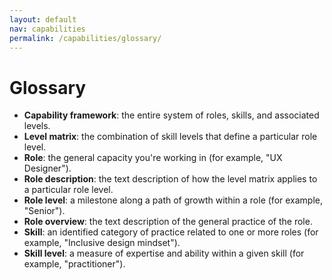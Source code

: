 ```yaml
---
layout: default
nav: capabilities
permalink: /capabilities/glossary/
---
```


# Glossary

- **Capability framework**: the entire system of roles, skills, and associated levels.
- **Level matrix**: the combination of skill levels that define a particular role level.
- **Role**: the general capacity you're working in (for example, "UX Designer").
- **Role description**: the text description of how the level matrix applies to a particular role level.
- **Role level**: a milestone along a path of growth within a role (for example, "Senior").
- **Role overview**: the text description of the general practice of the role.
- **Skill**: an identified category of practice related to one or more roles (for example, "Inclusive design mindset").
- **Skill level**: a measure of expertise and ability within a given skill (for example, "practitioner").
